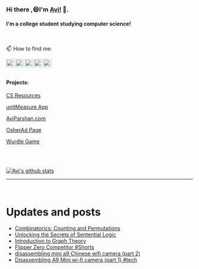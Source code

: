 
<!--
**avipars/avipars** is a ✨ _special_ ✨ repository because its `README.md` (this file) appears on your GitHub profile.

Here are some ideas to get you started:

- 🔭 I’m currently working on ...
- 🌱 I’m currently learning ...
- 👯 I’m looking to collaborate on ...
- 🤔 I’m looking for help with ...
- 💬 Ask me about ...

- 😄 Pronouns: ...
- ⚡ Fun fact: ...
-->

### Hi there ,😄I'm [Avi!](https://www.aviparshan.com/?utm_source=ghb) 👋.  
#### I'm a college student studying computer science!
<br/>

📫 How to find me:

<a href="https://twitter.com/aviinfinity"  target="_blank">
  <img align="left" alt="Twitter" width="22px" src="https://cdn.jsdelivr.net/npm/simple-icons@v3/icons/twitter.svg" />
</a>
<a href="https://www.linkedin.com/in/aviparshan/" target="_blank">
  <img align="left" alt="Linkedin" width="22px" src="https://cdn.jsdelivr.net/npm/simple-icons@v3/icons/linkedin.svg" />
</a>
<a href="https://www.instagram.com/aviparshan/"  target="_blank">
  <img align="left" alt="Instagram" width="22px" src="https://cdn.jsdelivr.net/npm/simple-icons@v3/icons/instagram.svg" />
</a>

<a href="https://stackoverflow.com/users/4276951/a-p"  target="_blank">
  <img align="left" alt="Stack Overflow" width="22px" src="https://cdn.jsdelivr.net/npm/simple-icons@v3/icons/stackoverflow.svg" />
</a>

<a href="https://www.youtube.com/channel/UCYzocrbgFApPAGhq7PAw9Gw"  target="_blank">
  <img align="left" alt="YouTube" width="22px" src="https://cdn.jsdelivr.net/npm/simple-icons@v3/icons/youtube.svg" />
</a>

<br />

<br />



#### Projects:

[CS Resources](https://cs.aviparshan.com/?utm_source=ghb)

[unitMeasure App](https://www.unitmeasure.xyz/?utm_source=ghb)

[AviParshan.com](https://www.aviparshan.com/?utm_source=ghb)

[OsherAd Page](https://aviparshan.com/OsherAd/?utm_source=ghb)

[Wurdle Game](https://avipars.github.io/WordleOSS/?utm_source=ghb)

<br /> 


<br />

[![Avi's github stats](https://streak-stats.demolab.com?user=avipars&theme=dark&hide_border=true&border_radius=5&mode=weekly)](https://git.io/streak-stats)


*************

<br />

# Updates and posts
<!-- BLOG-POST-LIST:START -->
- [Combinatorics: Counting and Permutations](https://www.youtube.com/watch?v=GIHAPpsH3CE)
- [Unlocking the Secrets of Sentential Logic](https://www.youtube.com/watch?v=3SDeo3A36Pw)
- [Introduction to Graph Theory](https://www.youtube.com/watch?v=3uGcEYqfU9I)
- [Flipper Zero Competitor #Shorts](https://www.youtube.com/watch?v=uRn9d1LTXqQ)
- [disassembling mini a9 Chinese wifi camera &lpar;part 2&rpar;](https://www.youtube.com/watch?v=Z2oe9wU58So)
- [Disassembling A9 Mini wi-fi camera &lpar;part 1&rpar; #tech](https://www.youtube.com/watch?v=YluBPcX9sRA)
<!-- BLOG-POST-LIST:END -->

